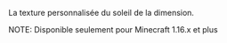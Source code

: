 La texture personnalisée du soleil de la dimension.

NOTE: Disponible seulement pour Minecraft 1.16.x et plus